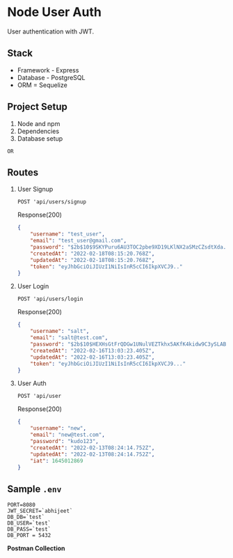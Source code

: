 # Node User Auth

User authentication with JWT. 

## Stack 

- Framework - Express
- Database - PostgreSQL
- ORM = Sequelize

## Project Setup
1. Node and npm
2. Dependencies
3. Database setup 

`OR`

## Routes
1. User Signup
    
    `POST 'api/users/signup`
    
    Response(200)
    ```json
    {
        "username": "test_user",
        "email": "test_user@gmail.com",
        "password": "$2b$10$9SKYPuru6AU3TOC2pbe9XD19LKlNX2aSMzCZsdtXda.amVdQlge",
        "createdAt": "2022-02-18T08:15:20.768Z",
        "updatedAt": "2022-02-18T08:15:20.768Z",
        "token": "eyJhbGciOiJIUzI1NiIsInR5cCI6IkpXVCJ9.."
    }
    ```

2. User Login

    `POST 'api/users/login`

    Response(200)
    ```json
    {
        "username": "salt",
        "email": "salt@test.com",
        "password": "$2b$10$HEXHsGtFrQDGw1UNulVEZTkhx5AKfK4kidw9C3ySLABMnGz.",
        "createdAt": "2022-02-16T13:03:23.405Z",
        "updatedAt": "2022-02-16T13:03:23.405Z",
        "token": "eyJhbGciOiJIUzI1NiIsInR5cCI6IkpXVCJ9..."
    }
    ```

3. User Auth

    `POST 'api/user`

    Response(200)

    ```json
    {
        "username": "new",
        "email": "new@test.com",
        "password": "kudo123",
        "createdAt": "2022-02-13T08:24:14.752Z",
        "updatedAt": "2022-02-13T08:24:14.752Z",
        "iat": 1645012869
    }
    ```

## Sample ```.env``` 
```
PORT=8080
JWT_SECRET=`abhijeet`
DB_DB=`test`
DB_USER=`test`
DB_PASS=`test`
DB_PORT = 5432

```

**Postman Collection** 